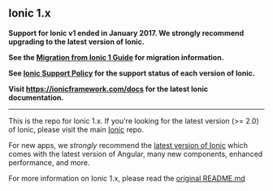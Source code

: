 ## Ionic 1.x

**Support for Ionic v1 ended in January 2017. We strongly recommend upgrading to the latest version of Ionic.**

**See the [Migration from Ionic 1 Guide](https://ionicframework.com/docs/reference/migration#migrating-from-ionic-10-to-ionic-40) for migration information.**

**See [Ionic Support Policy](https://ionicframework.com/docs/reference/support#framework-maintenance-and-support-status) for the support status of each version of Ionic.** 

**Visit https://ionicframework.com/docs for the latest Ionic documentation.**

----

This is the repo for Ionic 1.x. If you're looking for the latest version (>= 2.0) of Ionic, please visit the main [Ionic](https://github.com/ionic-team/ionic) repo.

For new apps, we *strongly* recommend the [latest version of Ionic](https://github.com/ionic-team/ionic) which comes with the latest version of Angular, many new components, enhanced performance, and more.

For more information on Ionic 1.x, please read the [original README.md](README_OLD.md)
